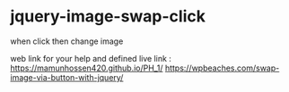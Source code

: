 # jquery-image-swap-click
when click then change image 

web link for your help and defined
live link : https://mamunhossen420.github.io/PH_1/ 
https://wpbeaches.com/swap-image-via-button-with-jquery/
